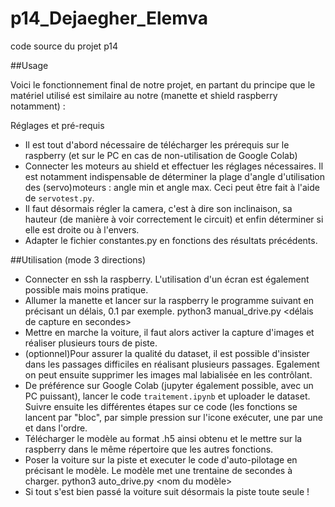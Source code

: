 # p14_Dejaegher_Elemva
code source du projet p14


##Usage

Voici le fonctionnement final de notre projet, en partant du principe que le matériel utilisé est similaire au notre (manette et shield raspberry notamment) :

Réglages et pré-requis

- Il est tout d'abord nécessaire de télécharger les prérequis sur le raspberry (et sur le PC en cas de non-utilisation de Google Colab)
- Connecter les moteurs au shield et effectuer les réglages nécessaires. Il est notamment indispensable de déterminer la plage d'angle d'utilisation des (servo)moteurs : angle min et angle max. Ceci peut être fait à l'aide de <code>servotest.py</code>. 
- Il faut désormais régler la camera, c'est à dire son inclinaison, sa hauteur (de manière à voir correctement le circuit) et enfin déterminer si elle est droite ou à l'envers.
- Adapter le fichier constantes.py en fonctions des résultats précédents.

##Utilisation (mode 3 directions)

- Connecter en ssh la raspberry. L'utilisation d'un écran est également possible mais moins pratique.
- Allumer la manette et lancer sur la raspberry le programme suivant en précisant un délais, 0.1 par exemple.
 python3 manual_drive.py <délais de capture en secondes>
- Mettre en marche la voiture, il faut alors activer la capture d'images et réaliser plusieurs tours de piste.
- (optionnel)Pour assurer la qualité du dataset, il est possible d'insister dans les passages difficiles en réalisant plusieurs passages. Egalement on peut ensuite supprimer les images mal labialisée en les contrôlant.
- De préférence sur Google Colab (jupyter également possible, avec un PC puissant), lancer le code <code>traitement.ipynb</code> et uploader le dataset. Suivre ensuite les différentes étapes sur ce code (les fonctions se lancent par "bloc", par simple pression sur l'icone exécuter, une par une et dans l'ordre. 
- Télécharger le modèle au format .h5 ainsi obtenu et le mettre sur la raspberry dans le même répertoire que les autres fonctions.
- Poser la voiture sur la piste et executer le code d'auto-pilotage en précisant le modèle. Le modèle met une trentaine de secondes à charger.
 python3 auto_drive.py <nom du modèle>
- Si tout s'est bien passé la voiture suit désormais la piste toute seule !
